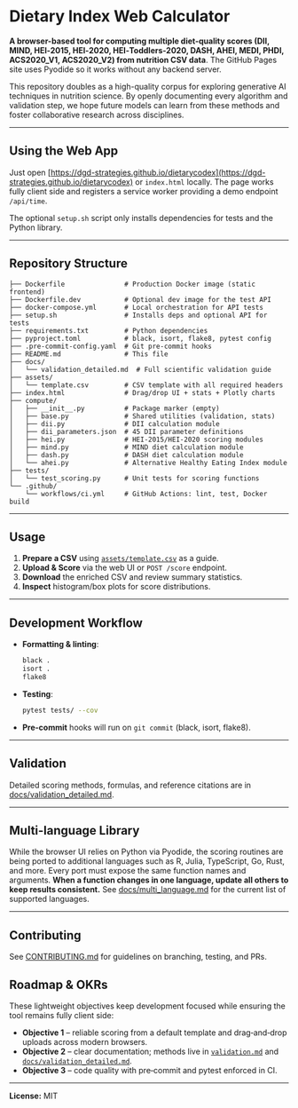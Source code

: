 # Dietary Index Web Calculator

**A browser-based tool for computing multiple diet-quality scores (DII, MIND, HEI‑2015, HEI‑2020, HEI‑Toddlers‑2020, DASH, AHEI, MEDI, PHDI, ACS2020_V1, ACS2020_V2) from nutrition CSV data**. The GitHub Pages site uses Pyodide so it works without any backend server.

This repository doubles as a high-quality corpus for exploring generative AI techniques in nutrition science. By openly documenting every algorithm and validation step, we hope future models can learn from these methods and foster collaborative research across disciplines.

---

## Using the Web App

Just open [https://dgd-strategies.github.io/dietarycodex](https://dgd-strategies.github.io/dietarycodex) or `index.html` locally. The page works fully client side and registers a service worker providing a demo endpoint `/api/time`.

The optional `setup.sh` script only installs dependencies for tests and the Python library.

---

## Repository Structure

```
├── Dockerfile               # Production Docker image (static frontend)
├── Dockerfile.dev           # Optional dev image for the test API
├── docker-compose.yml       # Local orchestration for API tests
├── setup.sh                 # Installs deps and optional API for tests
├── requirements.txt         # Python dependencies
├── pyproject.toml           # black, isort, flake8, pytest config
├── .pre-commit-config.yaml  # Git pre-commit hooks
├── README.md                # This file
├── docs/
│   └── validation_detailed.md  # Full scientific validation guide
├── assets/
│   └── template.csv         # CSV template with all required headers
├── index.html               # Drag/drop UI + stats + Plotly charts
├── compute/
│   ├── __init__.py          # Package marker (empty)
│   ├── base.py              # Shared utilities (validation, stats)
│   ├── dii.py               # DII calculation module
│   ├── dii_parameters.json  # 45 DII parameter definitions
│   ├── hei.py               # HEI-2015/HEI-2020 scoring modules
│   ├── mind.py              # MIND diet calculation module
│   ├── dash.py              # DASH diet calculation module
│   └── ahei.py              # Alternative Healthy Eating Index module
├── tests/
│   └── test_scoring.py      # Unit tests for scoring functions
└── .github/
    └── workflows/ci.yml     # GitHub Actions: lint, test, Docker build
```

---

## Usage

1. **Prepare a CSV** using [`assets/template.csv`](assets/template.csv) as a guide.
2. **Upload & Score** via the web UI or `POST /score` endpoint.
3. **Download** the enriched CSV and review summary statistics.
4. **Inspect** histogram/box plots for score distributions.

---

## Development Workflow

- **Formatting & linting**:

  ```bash
  black .
  isort .
  flake8
  ```

- **Testing**:

  ```bash
  pytest tests/ --cov
  ```

- **Pre-commit** hooks will run on `git commit` (black, isort, flake8).

---

## Validation

Detailed scoring methods, formulas, and reference citations are in [docs/validation\_detailed.md](docs/validation_detailed.md).

---

## Multi-language Library

While the browser UI relies on Python via Pyodide, the scoring routines are being ported to additional languages such as R, Julia, TypeScript, Go, Rust, and more. Every port must expose the same function names and arguments. **When a function changes in one language, update all others to keep results consistent.** See [docs/multi_language.md](docs/multi_language.md) for the current list of supported languages.

---

## Contributing

See [CONTRIBUTING.md](CONTRIBUTING.md) for guidelines on branching, testing, and PRs.

## Roadmap & OKRs
These lightweight objectives keep development focused while ensuring the tool remains fully client side:

- **Objective 1** – reliable scoring from a default template and drag‑and‑drop uploads across modern browsers.
- **Objective 2** – clear documentation; methods live in [`validation.md`](validation.md) and [`docs/validation_detailed.md`](docs/validation_detailed.md).
- **Objective 3** – code quality with pre‑commit and pytest enforced in CI.

---

**License:** MIT
